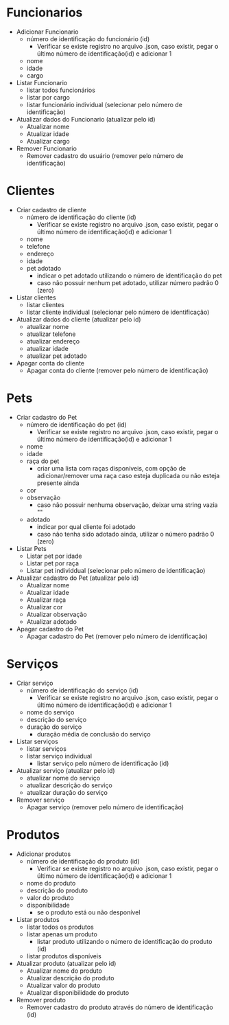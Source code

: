# Funcionarios
- Adicionar Funcionario
    - número de identificação do funcionário (id)
        - Verificar se existe registro no arquivo .json, caso existir, pegar o último número de identificação(id) e adicionar 1
    - nome
    - idade
    - cargo
- Listar Funcionario
    - listar todos funcionários
    - listar por cargo
    - listar funcionário individual (selecionar pelo número de identificação)
- Atualizar dados do Funcionario (atualizar pelo id)
    - Atualizar nome
    - Atualizar idade
    - Atualizar cargo
- Remover Funcionario
    - Remover cadastro do usuário (remover pelo número de identificação)
# Clientes
- Criar cadastro de cliente
    - número de identificação do cliente (id)
        - Verificar se existe registro no arquivo .json, caso existir, pegar o último número de identificação(id) e adicionar 1
    - nome
    - telefone
    - endereço
    - idade 
    - pet adotado 
        - indicar o pet adotado utilizando o número de identificação do pet
        - caso não possuir nenhum pet adotado, utilizar número padrão 0 (zero)
- Listar clientes
    - listar clientes
    - listar cliente individual (selecionar pelo número de identificação)
- Atualizar dados do cliente (atualizar pelo id)
    - atualizar nome
    - atualizar telefone
    - atualizar endereço
    - atualizar idade
    - atualizar pet adotado
- Apagar conta do cliente
    - Apagar conta do cliente (remover pelo número de identificação)
# Pets
- Criar cadastro do Pet
    - número de identificação do pet (id)
        - Verificar se existe registro no arquivo .json, caso existir, pegar o último número de identificação(id) e adicionar 1
    - nome
    - idade
    - raça do pet
        - criar uma lista com raças disponíveis, com opção de adicionar/remover uma raça caso esteja duplicada ou não esteja presente ainda
    - cor
    - observação
        - caso não possuir nenhuma observação, deixar uma string vazia ""
    - adotado
        - indicar por qual cliente foi adotado
        - caso não tenha sido adotado ainda, utilizar o número padrão 0 (zero)
- Listar Pets
    - Listar pet por idade
    - Listar pet por raça
    - Listar pet individdual (selecionar pelo número de identificação)
- Atualizar cadastro do Pet (atualizar pelo id)
    - Atualizar nome
    - Atualizar idade
    - Atualizar raça
    - Atualizar cor
    - Atualizar observação
    - Atualizar adotado
- Apagar cadastro do Pet
    - Apagar cadastro do Pet (remover pelo número de identificação)
# Serviços
- Criar serviço
    - número de identificação do serviço (id)
        - Verificar se existe registro no arquivo .json, caso existir, pegar o último número de identificação(id) e adicionar 1
    - nome do serviço
    - descrição do serviço
    - duração do serviço
        - duração média de conclusão do serviço
- Listar serviços
    - listar serviços
    - listar serviço individual
        - listar serviço pelo número de identificação (id)
- Atualizar serviço (atualizar pelo id)
    - atualizar nome do serviço
    - atualizar descrição do serviço
    - atualizar duração do serviço
- Remover serviço
    - Apagar serviço (remover pelo número de identificação)
# Produtos
- Adicionar produtos
    - número de identificação do produto (id)
        - Verificar se existe registro no arquivo .json, caso existir, pegar o último número de identificação(id) e adicionar 1
    - nome do produto
    - descrição do produto
    - valor do produto
    - disponibilidade
        - se o produto está ou não desponível
- Listar produtos
    - listar todos os produtos
    - listar apenas um produto
        - listar produto utilizando o número de identificação do produto (id)
    - listar produtos disponíveis
- Atualizar produto (atualizar pelo id)
    - Atualizar nome do produto
    - Atualizar descrição do produto
    - Atualizar valor do produto
    - Atualizar disponibilidade do produto
- Remover produto
    - Remover cadastro do produto através do número de identificação (id)
